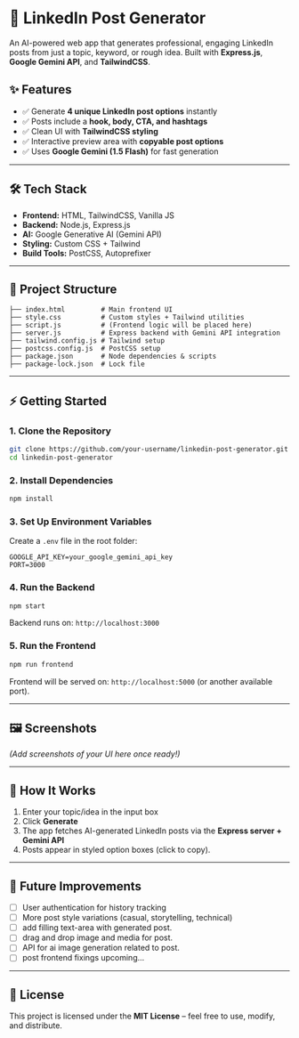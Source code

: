 # 🚀 LinkedIn Post Generator  

An AI-powered web app that generates professional, engaging LinkedIn posts from just a topic, keyword, or rough idea. Built with **Express.js**, **Google Gemini API**, and **TailwindCSS**.  

## ✨ Features  
- ✅ Generate **4 unique LinkedIn post options** instantly  
- ✅ Posts include a **hook, body, CTA, and hashtags**  
- ✅ Clean UI with **TailwindCSS styling**  
- ✅ Interactive preview area with **copyable post options**  
- ✅ Uses **Google Gemini (1.5 Flash)** for fast generation  

---

## 🛠️ Tech Stack  
- **Frontend:** HTML, TailwindCSS, Vanilla JS  
- **Backend:** Node.js, Express.js  
- **AI:** Google Generative AI (Gemini API)  
- **Styling:** Custom CSS + Tailwind  
- **Build Tools:** PostCSS, Autoprefixer  

---

## 📂 Project Structure  
```
├── index.html         # Main frontend UI  
├── style.css          # Custom styles + Tailwind utilities  
├── script.js          # (Frontend logic will be placed here)  
├── server.js          # Express backend with Gemini API integration  
├── tailwind.config.js # Tailwind setup  
├── postcss.config.js  # PostCSS setup  
├── package.json       # Node dependencies & scripts  
├── package-lock.json  # Lock file  
```

---

## ⚡ Getting Started  

### 1. Clone the Repository  
```bash
git clone https://github.com/your-username/linkedin-post-generator.git
cd linkedin-post-generator
```

### 2. Install Dependencies  
```bash
npm install
```

### 3. Set Up Environment Variables  
Create a `.env` file in the root folder:  
```env
GOOGLE_API_KEY=your_google_gemini_api_key
PORT=3000
```

### 4. Run the Backend  
```bash
npm start
```
Backend runs on: `http://localhost:3000`

### 5. Run the Frontend  
```bash
npm run frontend
```
Frontend will be served on: `http://localhost:5000` (or another available port).  

---

## 🖼️ Screenshots  
*(Add screenshots of your UI here once ready!)*  

---

## 🔑 How It Works  
1. Enter your topic/idea in the input box  
2. Click **Generate**  
3. The app fetches AI-generated LinkedIn posts via the **Express server + Gemini API**  
4. Posts appear in styled option boxes (click to copy).  

---

## 🚧 Future Improvements   
- [ ] User authentication for history tracking  
- [ ] More post style variations (casual, storytelling, technical)
- [ ] add filling text-area with generated post.
- [ ] drag and drop image and media for post.
- [ ] API for ai image generation related to post.
- [ ] post frontend fixings upcoming...

---

## 📜 License  
This project is licensed under the **MIT License** – feel free to use, modify, and distribute.  
